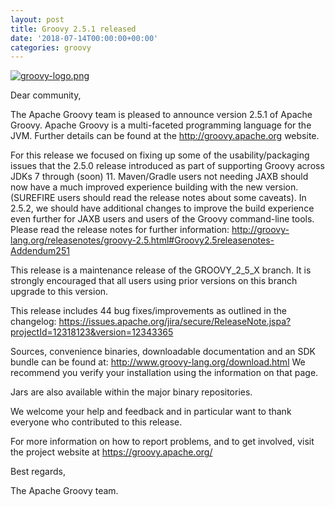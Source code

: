 ```yaml
---
layout: post
title: Groovy 2.5.1 released
date: '2018-07-14T00:00:00+00:00'
categories: groovy
---
```

<a href="http://groovy-lang.org/index.html"><img src="https://blogs.apache.org/groovy/mediaresource/58a149c0-e332-40dd-b450-59ffe0c96b74?t=true" alt="groovy-logo.png"></img></a>

<p>
Dear community,
</p><p>

The Apache Groovy team is pleased to announce version 2.5.1 of Apache Groovy.
Apache Groovy is a multi-faceted programming language for the JVM.
Further details can be found at the <a href="http://groovy.apache.org/">http://groovy.apache.org</a> website.
</p><p>

For this release we focused on fixing up some of the usability/packaging issues
that the 2.5.0 release introduced as part of supporting Groovy across
JDKs 7 through (soon) 11. Maven/Gradle users not needing JAXB should
now have a much improved experience building with the new version.
(SUREFIRE users should read the release notes about some caveats).
In 2.5.2, we should have additional changes to improve the build
experience even further
for JAXB users and users of the Groovy command-line tools. Please read
the release
notes for further information:
<a href="http://groovy-lang.org/releasenotes/groovy-2.5.html#Groovy2.5releasenotes-Addendum251">http://groovy-lang.org/releasenotes/groovy-2.5.html#Groovy2.5releasenotes-Addendum251</a>
</p><p>

This release is a maintenance release of the GROOVY_2_5_X branch.
It is strongly encouraged that all users using prior
versions on this branch upgrade to this version.
</p><p>

This release includes 44 bug fixes/improvements as outlined in the changelog:
<a href="https://issues.apache.org/jira/secure/ReleaseNote.jspa?projectId=12318123&version=12343365">https://issues.apache.org/jira/secure/ReleaseNote.jspa?projectId=12318123&version=12343365</a>
</p><p>

Sources, convenience binaries, downloadable documentation and an SDK
bundle can be found at: <a href="http://www.groovy-lang.org/download.html">http://www.groovy-lang.org/download.html</a>
We recommend you verify your installation using the information on that page.
</p><p>

Jars are also available within the major binary repositories.
</p><p>

We welcome your help and feedback and in particular want
to thank everyone who contributed to this release.
</p><p>

For more information on how to report problems, and to get involved,
visit the project website at <a href="https://groovy.apache.org/">https://groovy.apache.org/</a>
</p><p>

Best regards,
</p><p>

The Apache Groovy team.
</p>
